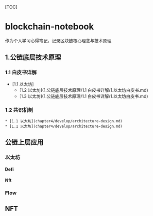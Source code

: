 [TOC]

# blockchain-notebook
作为个人学习心得笔记，记录区块链核心理念与技术原理



## 1.公链底层技术原理

### 1.1 白皮书详解

* [1.1 以太坊] 
  * [1.2 以太坊](1.公链底层技术原理/1.1 白皮书详解/1.以太坊白皮书.md)
  * [1.3 以太坊](1.公链底层技术原理/1.1 白皮书详解/1.以太坊白皮书.md)

### 1.2 共识机制

    * [1.1 以太坊](chapter4/develop/architecture-design.md)
    * [1.1 以太坊](chapter4/develop/architecture-design.md)


## 公链上层应用

### 以太坊

#### Defi

#### Nft


### Flow

## NFT


